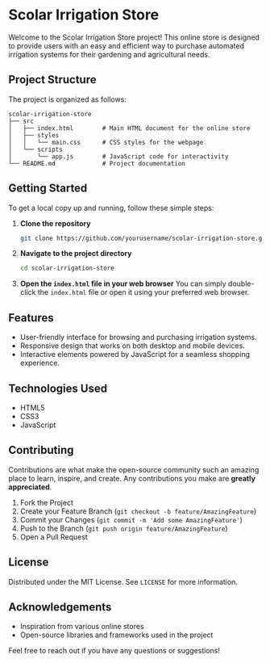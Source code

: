 # Scolar Irrigation Store

Welcome to the Scolar Irrigation Store project! This online store is designed to provide users with an easy and efficient way to purchase automated irrigation systems for their gardening and agricultural needs.

## Project Structure

The project is organized as follows:

```
scolar-irrigation-store
├── src
│   ├── index.html        # Main HTML document for the online store
│   ├── styles
│   │   └── main.css      # CSS styles for the webpage
│   └── scripts
│       └── app.js        # JavaScript code for interactivity
└── README.md             # Project documentation
```

## Getting Started

To get a local copy up and running, follow these simple steps:

1. **Clone the repository**
   ```bash
   git clone https://github.com/yourusername/scolar-irrigation-store.git
   ```

2. **Navigate to the project directory**
   ```bash
   cd scolar-irrigation-store
   ```

3. **Open the `index.html` file in your web browser**
   You can simply double-click the `index.html` file or open it using your preferred web browser.

## Features

- User-friendly interface for browsing and purchasing irrigation systems.
- Responsive design that works on both desktop and mobile devices.
- Interactive elements powered by JavaScript for a seamless shopping experience.

## Technologies Used

- HTML5
- CSS3
- JavaScript

## Contributing

Contributions are what make the open-source community such an amazing place to learn, inspire, and create. Any contributions you make are **greatly appreciated**.

1. Fork the Project
2. Create your Feature Branch (`git checkout -b feature/AmazingFeature`)
3. Commit your Changes (`git commit -m 'Add some AmazingFeature'`)
4. Push to the Branch (`git push origin feature/AmazingFeature`)
5. Open a Pull Request

## License

Distributed under the MIT License. See `LICENSE` for more information.

## Acknowledgements

- Inspiration from various online stores
- Open-source libraries and frameworks used in the project

Feel free to reach out if you have any questions or suggestions!